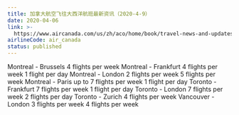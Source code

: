 ```yaml
---
title: 加拿大航空飞往大西洋航班最新资讯（2020-4-9）
date: 2020-04-06
link: >-
  https://www.aircanada.com/us/zh/aco/home/book/travel-news-and-updates/2020/china-travel.html#/atlantic-2
airlineCode: air_canada
status: published
---
```

Montreal - Brussels 4 flights per week Montreal - Frankfurt 4 flights per week 1 flight per day Montreal - London 2 flights per week 5 flights per week Montreal - Paris up to 7 flights per week 1 flight per day Toronto - Frankfurt 7 flights per week 1 flight per day Toronto - London 7 flights per week 2 flights per day Toronto - Zurich 4 flights per week Vancouver - London 3 flights per week 4 flights per week